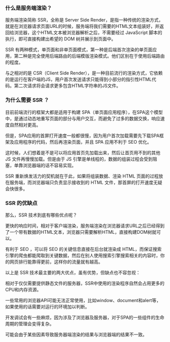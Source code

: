 ### 什么是服务端渲染？

服务端渲染简称 SSR，全称是 Server Side Render，是指一种传统的渲染方式，就是在浏览器请求页面URL的时候，服务端将我们需要的HTML文本组装好，并返回给浏览器，这个HTML文本被浏览器解析之后，不需要经过 JavaScript 脚本的执行，即可直接构建出希望的 DOM 树并展示到页面中。

SSR 有两种模式，单页面和非单页面模式，第一种是后端首次渲染的单页面应用，第二种是完全使用后端路由的后端模版渲染模式。他们区别在于使用后端路由的程度。

与之相对的是 CSR（Client Side Render），是一种目前流行的渲染方式，它依赖的是运行在客户端的JS，用户首次发送请求只能得到小部分的指引性HTML代码。第二次请求将会请求更多包含HTML字符串的JS文件。

### 为什么需要 SSR ？

目前前端流行的框架大都是适用于构建 SPA（单页面应用程序），在SPA这个模型中，是通过动态地重写页面的部分与用户交互，而避免了过多的数据交换，响应速度自然相对更高。

但是，SPA应用的首屏打开速度一般都很慢，因为用户首次加载需要先下载SPA框架及应用程序的代码，然后再渲染页面，并且 SPA 应用不利于 SEO 优化。

这时候，人们想着是不是可以将应用首页先加载出来，然后让首页用不到的其他 JS 文件再慢慢加载。但是由于 JS 引擎是单线程的，数据的组装过程会受到阻塞，单靠浏览器端的话不容易实现。

SSR 重新焕发活力的契机就在于此，如果将组装数据、渲染 HTML 页面的过程放在服务端，而浏览器端只负责显示接收到的 HTML 文件，那首屏的打开速度无疑会快很多。

### SSR 的优缺点

那么，SSR 技术到底有哪些优点呢？

更快的响应时间，相对于客户端渲染，服务端渲染在浏览器请求URL之后已经得到了一个带有数据的HTML文本，浏览器只需要解析HTML，直接构建DOM树就可以。

有利于 SEO ，可以将 SEO 的关键信息直接在后台就渲染成 HTML，而保证搜索引擎的爬虫都能爬取到关键数据，然后在别人使用搜索引擎搜索相关的内容时，你的网页排行能靠得更前，这样你的流量就有越高。

以上是 SSR 技术最主要的两大优点，虽有优势，但缺点也不容忽视：

相对于仅仅需要提供静态文件的服务器，SSR中使用的渲染程序自然会占用更多的CPU和内存资源。

一些常用的浏览器API可能无法正常使用，比如window、document和alert等，如果使用的话需要对运行的环境加以判断。

开发调试会有一些麻烦，因为涉及了浏览器及服务器，对于SPA的一些组件的生命周期的管理会变得复杂。

可能会由于某些因素导致服务器端渲染的结果与浏览器端的结果不一致。